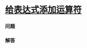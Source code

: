 # [给表达式添加运算符](https://leetcode-cn.com/problems/expression-add-operators)

### 问题



### 解答

```

```

